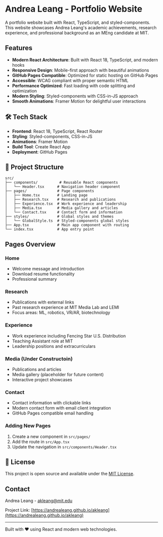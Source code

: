 # Andrea Leang - Portfolio Website

A portfolio website built with React, TypeScript, and styled-components. This website showcases Andrea Leang's academic achievements, research experience, and professional background as an MEng candidate at MIT.

## Features

- **Modern React Architecture**: Built with React 18, TypeScript, and modern hooks
- **Responsive Design**: Mobile-first approach with beautiful animations
- **GitHub Pages Compatible**: Optimized for static hosting on GitHub Pages
- **Accessible**: WCAG compliant with proper semantic HTML
- **Performance Optimized**: Fast loading with code splitting and optimization
- **Modern Styling**: Styled-components with CSS-in-JS approach
- **Smooth Animations**: Framer Motion for delightful user interactions

## 🛠️ Tech Stack

- **Frontend**: React 18, TypeScript, React Router
- **Styling**: Styled-components, CSS-in-JS
- **Animations**: Framer Motion
- **Build Tool**: Create React App
- **Deployment**: GitHub Pages

## 📁 Project Structure

```
src/
├── components/          # Reusable React components
│   └── Header.tsx      # Navigation header component
├── pages/              # Page components
│   ├── Home.tsx        # Landing page
│   ├── Research.tsx    # Research and publications
│   ├── Experience.tsx  # Work experience and leadership
│   ├── Media.tsx       # Media gallery and articles
│   └── Contact.tsx     # Contact form and information
├── styles/             # Global styles and themes
│   └── GlobalStyle.ts  # Styled-components global styles
├── App.tsx             # Main app component with routing
└── index.tsx           # App entry point
```




## Pages Overview

### Home
- Welcome message and introduction
- Download resume functionality
- Professional summary

### Research
- Publications with external links
- Past research experience at MIT Media Lab and LEMI
- Focus areas: ML, robotics, VR/AR, biotechnology

### Experience
- Work experience including Fencing Star U.S. Distribution
- Teaching Assistant role at MIT
- Leadership positions and extracurriculars

### Media (Under Constructoin)
- Publications and articles
- Media gallery (placeholder for future content)
- Interactive project showcases

### Contact
- Contact information with clickable links
- Modern contact form with email client integration
- GitHub Pages compatible email handling


### Adding New Pages

1. Create a new component in `src/pages/`
2. Add the route in `src/App.tsx`
3. Update the navigation in `src/components/Header.tsx`


## 📄 License

This project is open source and available under the [MIT License](LICENSE).

## Contact

Andrea Leang - [akleang@mit.edu](mailto:akleang@mit.edu)

Project Link: [https://andrealeang.github.io/akleang](https://andrealeang.github.io/akleang)

---

Built with ❤️ using React and modern web technologies.
